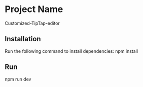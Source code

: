 # Project Name
Customized-TipTap-editor

## Installation
Run the following command to install dependencies:
npm install

## Run
npm run dev
